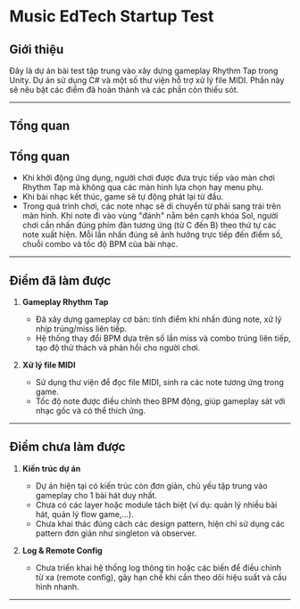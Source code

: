# Music EdTech Startup Test

## Giới thiệu

Đây là dự án bài test tập trung vào xây dựng gameplay Rhythm Tap trong Unity. Dự án sử dụng C# và một số thư viện hỗ trợ xử lý file MIDI. Phần này sẽ nêu bật các điểm đã hoàn thành và các phần còn thiếu sót.

---

## Tổng quan

## Tổng quan

- Khi khởi động ứng dụng, người chơi được đưa trực tiếp vào màn chơi Rhythm Tap mà không qua các màn hình lựa chọn hay menu phụ.
- Khi bài nhạc kết thúc, game sẽ tự động phát lại từ đầu.
- Trong quá trình chơi, các note nhạc sẽ di chuyển từ phải sang trái trên màn hình. Khi note đi vào vùng "đánh" nằm bên cạnh khóa Sol, người chơi cần nhấn đúng phím đàn tương ứng (từ C đến B) theo thứ tự các note xuất hiện. Mỗi lần nhấn đúng sẽ ảnh hưởng trực tiếp đến điểm số, chuỗi combo và tốc độ BPM của bài nhạc.
  
---

## Điểm đã làm được

1. **Gameplay Rhythm Tap**  
   - Đã xây dựng gameplay cơ bản: tính điểm khi nhấn đúng note, xử lý nhịp trúng/miss liên tiếp.  
   - Hệ thống thay đổi BPM dựa trên số lần miss và combo trúng liên tiếp, tạo độ thử thách và phản hồi cho người chơi.

2. **Xử lý file MIDI**  
   - Sử dụng thư viện để đọc file MIDI, sinh ra các note tương ứng trong game.  
   - Tốc độ note được điều chỉnh theo BPM động, giúp gameplay sát với nhạc gốc và có thể thích ứng.

---

## Điểm chưa làm được

1. **Kiến trúc dự án**  
   - Dự án hiện tại có kiến trúc còn đơn giản, chủ yếu tập trung vào gameplay cho 1 bài hát duy nhất.  
   - Chưa có các layer hoặc module tách biệt (ví dụ: quản lý nhiều bài hát, quản lý flow game,...).
   - Chưa khai thác đúng cách các design pattern, hiện chỉ sử dụng các pattern đơn giản như singleton và observer.

2. **Log & Remote Config**  
   - Chưa triển khai hệ thống log thông tin hoặc các biến để điều chỉnh từ xa (remote config), gây hạn chế khi cần theo dõi hiệu suất và cấu hình nhanh.

---

